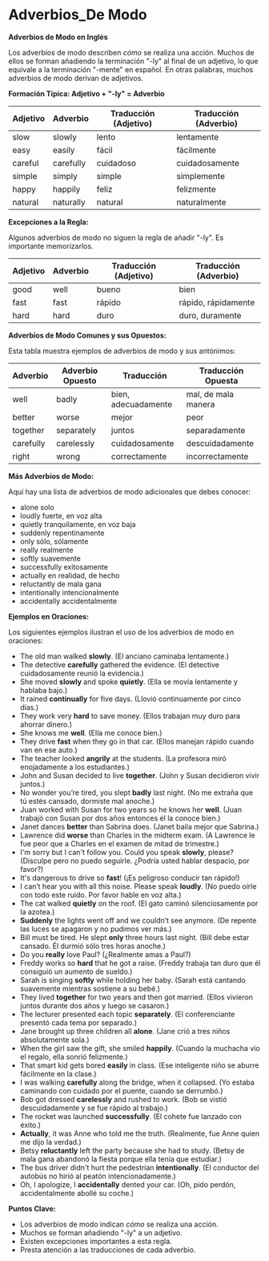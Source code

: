 # Adverbios_De Modo

**Adverbios de Modo en Inglés**

Los adverbios de modo describen *cómo* se realiza una acción. Muchos de ellos se forman añadiendo la terminación "-ly" al final de un adjetivo, lo que equivale a la terminación "-mente" en español. En otras palabras, muchos adverbios de modo derivan de adjetivos.

**Formación Típica: Adjetivo + "-ly" = Adverbio**

| Adjetivo      | Adverbio           | Traducción (Adjetivo) | Traducción (Adverbio) |
|---------------|--------------------|-----------------------|-------------------------|
| slow          | slowly             | lento                 | lentamente              |
| easy          | easily             | fácil                 | fácilmente              |
| careful       | carefully          | cuidadoso             | cuidadosamente          |
| simple        | simply             | simple                | simplemente             |
| happy         | happily            | feliz                 | felizmente              |
| natural       | naturally          | natural               | naturalmente            |

**Excepciones a la Regla:**

Algunos adverbios de modo no siguen la regla de añadir "-ly". Es importante memorizarlos.

| Adjetivo   | Adverbio | Traducción (Adjetivo) | Traducción (Adverbio) |
|------------|----------|-----------------------|-------------------------|
| good       | well     | bueno                 | bien                    |
| fast       | fast     | rápido                | rápido, rápidamente     |
| hard       | hard     | duro                  | duro, duramente         |

**Adverbios de Modo Comunes y sus Opuestos:**

Esta tabla muestra ejemplos de adverbios de modo y sus antónimos:

| Adverbio         | Adverbio Opuesto    | Traducción        | Traducción Opuesta   |
|-------------------|---------------------|-------------------|----------------------|
| well             | badly               | bien, adecuadamente | mal, de mala manera |
| better           | worse               | mejor              | peor                |
| together         | separately          | juntos             | separadamente         |
| carefully        | carelessly          | cuidadosamente      | descuidadamente       |
| right            | wrong               | correctamente     | incorrectamente      |

**Más Adverbios de Modo:**

Aquí hay una lista de adverbios de modo adicionales que debes conocer:

*   alone    solo
*   loudly    fuerte, en voz alta
*   quietly    tranquilamente, en voz baja
*   suddenly    repentinamente
*   only    sólo, sólamente
*   really    realmente
*   softly    suavemente
*   successfully    exitosamente
*   actually    en realidad, de hecho
*   reluctantly    de mala gana
*   intentionally    intencionalmente
*   accidentally    accidentalmente

**Ejemplos en Oraciones:**

Los siguientes ejemplos ilustran el uso de los adverbios de modo en oraciones:

*   The old man walked **slowly**. (El anciano caminaba lentamente.)
*   The detective **carefully** gathered the evidence. (El detective cuidadosamente reunió la evidencia.)
*   She moved **slowly** and spoke **quietly**. (Ella se movía lentamente y hablaba bajo.)
*   It rained **continually** for five days. (Llovió continuamente por cinco días.)
*   They work very **hard** to save money. (Ellos trabajan muy duro para ahorrar dinero.)
*   She knows me **well**. (Ella me conoce bien.)
*   They drive **fast** when they go in that car. (Ellos manejan rápido cuando van en ese auto.)
*   The teacher looked **angrily** at the students. (La profesora miró enojadamente a los estudiantes.)
*   John and Susan decided to live **together**. (John y Susan decidieron vivir juntos.)
*   No wonder you’re tired, you slept **badly** last night. (No me extraña que tú estés cansado, dormiste mal anoche.)
*   Juan worked with Susan for two years so he knows her **well**. (Juan trabajó con Susan por dos años entonces él la conoce bien.)
*   Janet dances **better** than Sabrina does. (Janet baila mejor que Sabrina.)
*   Lawrence did **worse** than Charles in the midterm exam. (A Lawrence le fue peor que a Charles en el examen de mitad de trimestre.)
*   I'm sorry but I can't follow you. Could you speak **slowly**, please? (Disculpe pero no puedo seguirle. ¿Podría usted hablar despacio, por favor?)
*   It's dangerous to drive so **fast**! (¡Es peligroso conducir tan rápido!)
*   I can’t hear you with all this noise. Please speak **loudly**. (No puedo oírle con todo este ruido. Por favor hable en voz alta.)
*   The cat walked **quietly** on the roof. (El gato caminó silenciosamente por la azotea.)
*   **Suddenly** the lights went off and we couldn’t see anymore. (De repente las luces se apagaron y no pudimos ver más.)
*   Bill must be tired. He slept **only** three hours last night. (Bill debe estar cansado. Él durmió sólo tres horas anoche.)
*   Do you **really** love Paul? (¿Realmente amas a Paul?)
*   Freddy works so **hard** that he got a raise. (Freddy trabaja tan duro que él consiguió un aumento de sueldo.)
*   Sarah is singing **softly** while holding her baby. (Sarah está cantando suavemente mientras sostiene a su bebé.)
*   They lived **together** for two years and then got married. (Ellos vivieron juntos durante dos años y luego se casaron.)
*   The lecturer presented each topic **separately**. (El conferenciante presentó cada tema por separado.)
*   Jane brought up three children all **alone**. (Jane crió a tres niños absolutamente sola.)
*   When the girl saw the gift, she smiled **happily**. (Cuando la muchacha vio el regalo, ella sonrió felizmente.)
*   That smart kid gets bored **easily** in class. (Ese inteligente niño se aburre fácilmente en la clase.)
*   I was walking **carefully** along the bridge, when it collapsed. (Yo estaba caminando con cuidado por el puente, cuando se derrumbó.)
*   Bob got dressed **carelessly** and rushed to work. (Bob se vistió descuidadamente y se fue rápido al trabajo.)
*   The rocket was launched **successfully**. (El cohete fue lanzado con éxito.)
*   **Actually**, it was Anne who told me the truth. (Realmente, fue Anne quien me dijo la verdad.)
*   Betsy **reluctantly** left the party because she had to study. (Betsy de mala gana abandonó la fiesta porque ella tenía que estudiar.)
*   The bus driver didn't hurt the pedestrian **intentionally**. (El conductor del autobús no hirió al peatón intencionadamente.)
*   Oh, I apologize, I **accidentally** dented your car. (Oh, pido perdón, accidentalmente abollé su coche.)

**Puntos Clave:**

*   Los adverbios de modo indican *cómo* se realiza una acción.
*   Muchos se forman añadiendo "-ly" a un adjetivo.
*   Existen excepciones importantes a esta regla.
*   Presta atención a las traducciones de cada adverbio.


